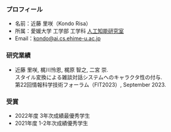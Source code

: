 ### プロフィール
- 名前：近藤 里咲（Kondo Risa）
- 所属：愛媛大学 工学部 工学科 [人工知能研究室](https://sites.google.com/view/ehime-nlp/)
- Email：kondo@ai.cs.ehime-u.ac.jp

### 研究業績
- 近藤 里咲, 梶川怜恩, 梶原 智之, 二宮 崇. <br>
スタイル変換による雑談対話システムへのキャラクタ性の付与. <br>
第22回情報科学技術フォーラム（FIT2023）, September 2023. <!-- \[[PDF](URL)\] -->

### 受賞
- 2022年度 3年次成績最優秀学生 <!--（コンピュータ科学コースから1名）-->
- 2021年度 1-2年次成績優秀学生 <!--（コンピュータ科学コースから3名）-->

<!--
**KondoRisa/KondoRisa** is a ✨ _special_ ✨ repository because its `README.md` (this file) appears on your GitHub profile.

Here are some ideas to get you started:

- 🔭 I’m currently working on ...
- 🌱 I’m currently learning ...
- 👯 I’m looking to collaborate on ...
- 🤔 I’m looking for help with ...
- 💬 Ask me about ...
- 📫 How to reach me: ...
- 😄 Pronouns: ...
- ⚡ Fun fact: ...
-->
